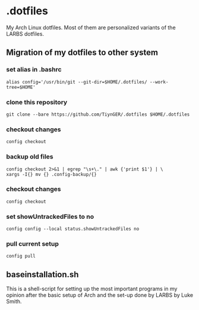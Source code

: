 # .dotfiles
My Arch Linux dotfiles. Most of them are personalized variants of the LARBS dotfiles.

## Migration of my dotfiles to other system
### set alias in .bashrc
```alias config='/usr/bin/git --git-dir=$HOME/.dotfiles/ --work-tree=$HOME'```
### clone this repository
```git clone --bare https://github.com/TiynGER/.dotfiles $HOME/.dotfiles```
### checkout changes
```config checkout```
### backup old files
```mkdir -p .config-backup && \ 
config checkout 2>&1 | egrep "\s+\." | awk {'print $1'} | \
xargs -I{} mv {} .config-backup/{}
```
### checkout changes
```config checkout```
### set showUntrackedFiles to no
```config config --local status.showUntrackedFiles no```
### pull current setup
```config pull```

## baseinstallation.sh
This is a shell-script for setting up the most important programs in my opinion after the basic setup of Arch and the set-up done by LARBS by Luke Smith.
